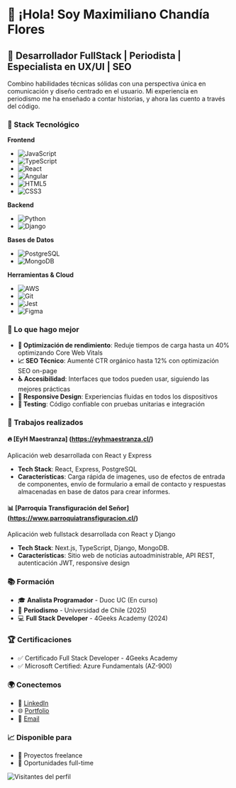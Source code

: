 # 👋 ¡Hola! Soy Maximiliano Chandía Flores

## 🚀 Desarrollador FullStack | Periodista | Especialista en UX/UI | SEO

Combino habilidades técnicas sólidas con una perspectiva única en comunicación y diseño centrado en el usuario. Mi experiencia en periodismo me ha enseñado a contar historias, y ahora las cuento a través del código.

### 🔧 Stack Tecnológico

**Frontend**
- ![JavaScript](https://img.shields.io/badge/-JavaScript-F7DF1E?style=flat-square&logo=javascript&logoColor=black)
- ![TypeScript](https://img.shields.io/badge/-TypeScript-3178C6?style=flat-square&logo=typescript&logoColor=white)
- ![React](https://img.shields.io/badge/-React-61DAFB?style=flat-square&logo=react&logoColor=black)
- ![Angular](https://img.shields.io/badge/-Angular-DD0031?style=flat-square&logo=angular&logoColor=white)
- ![HTML5](https://img.shields.io/badge/-HTML5-E34F26?style=flat-square&logo=html5&logoColor=white)
- ![CSS3](https://img.shields.io/badge/-CSS3-1572B6?style=flat-square&logo=css3&logoColor=white)

**Backend**
- ![Python](https://img.shields.io/badge/-Python-3776AB?style=flat-square&logo=python&logoColor=white)
- ![Django](https://img.shields.io/badge/-Django-092E20?style=flat-square&logo=django&logoColor=white)

**Bases de Datos**
- ![PostgreSQL](https://img.shields.io/badge/-PostgreSQL-336791?style=flat-square&logo=postgresql&logoColor=white)
- ![MongoDB](https://img.shields.io/badge/-MongoDB-47A248?style=flat-square&logo=mongodb&logoColor=white)

**Herramientas & Cloud**
- ![AWS](https://img.shields.io/badge/-AWS-232F3E?style=flat-square&logo=amazon-aws&logoColor=white)
- ![Git](https://img.shields.io/badge/-Git-F05032?style=flat-square&logo=git&logoColor=white)
- ![Jest](https://img.shields.io/badge/-Jest-C21325?style=flat-square&logo=jest&logoColor=white)
- ![Figma](https://img.shields.io/badge/-Figma-F24E1E?style=flat-square&logo=figma&logoColor=white)


### 🎯 Lo que hago mejor

- **🚀 Optimización de rendimiento**: Reduje tiempos de carga hasta un 40% optimizando Core Web Vitals
- **📈 SEO Técnico**: Aumenté CTR orgánico hasta 12% con optimización SEO on-page
- **♿ Accesibilidad**: Interfaces que todos pueden usar, siguiendo las mejores prácticas
- **📱 Responsive Design**: Experiencias fluidas en todos los dispositivos
- **🧪 Testing**: Código confiable con pruebas unitarias e integración

### 🌟 Trabajos realizados

#### 🔥 [EyH Maestranza] (https://eyhmaestranza.cl/)
Aplicación web desarrollada con React y Express
- **Tech Stack**: React, Express, PostgreSQL
- **Características**: Carga rápida de imagenes, uso de efectos de entrada de componentes, envío de formulario a email de contacto y respuestas almacenadas en base de datos para crear informes.

#### 📊 [Parroquia Transfiguración del Señor] (https://www.parroquiatransfiguracion.cl/)
Aplicación web fullstack desarrollada con React y Django
- **Tech Stack**: Next.js, TypeScript, Django, MongoDB.
- **Características**: Sitio web de noticias autoadministrable, API REST, autenticación JWT, responsive design

### 📚 Formación

- 🎓 **Analista Programador** - Duoc UC (En curso)
- 📰 **Periodismo** - Universidad de Chile (2025)
- 💻 **Full Stack Developer** - 4Geeks Academy (2024)

### 🏆 Certificaciones

- ✅ Certificado Full Stack Developer - 4Geeks Academy
- ✅ Microsoft Certified: Azure Fundamentals (AZ-900)


### 🌍 Conectemos

- 💼 [LinkedIn](https://linkedin.com/in/maxchandiaf)
- 🌐 [Portfolio](https://maxchandia.github.io/portafoliomaxchandia/)
- 📧 [Email](mailto:maximiliano.chandiaf@gmail.com)

### 📈 Disponible para

- 🚀 Proyectos freelance
- 💼 Oportunidades full-time

![Visitantes del perfil](https://visitor-badge.laobi.icu/badge?page_id=MaxChandia.MaxChandia)
